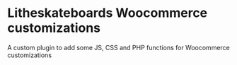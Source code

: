 # Litheskateboards Woocommerce customizations
A custom plugin to add some JS, CSS and PHP functions for Woocommerce customizations

